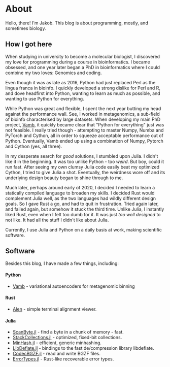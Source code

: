 # About

Hello, there! I'm Jakob. This blog is about programming, mostly, and sometimes biology.

## How I got here
When studying in university to become a molecular biologist, I discovered my love for programming during a course in bioinformatics. I became obsessed, and one year later began a PhD in bioinformatics where I could combine my two loves: Genomics and coding.

Even though it was as late as 2016, Python had just replaced Perl as the lingua franca in bioinfo. I quickly developed a strong dislike for Perl and R, and dove headfirst into Python, wanting to learn as much as possible, and wanting to use Python for everything.

While Python was great and flexible, I spent the next year butting my head against the performance wall. See, I worked in metagenomics, a sub-field of bioinfo characterised by large datasets. When developing my main PhD project, [Vamb](https://github.com/RasmussenLab/Vamb), it quickly became clear that "Python for everything" just was not feasible. I really tried though - attempting to master Numpy, Numba and PyTorch and Cython, all in order to squeeze acceptable performance out of Python. Eventually, Vamb ended up using a combination of Numpy, Pytorch and Cython (yes, all three).

In my desperate search for _good_ solutions, I stumbled upon Julia. I didn't like it in the beginning. It was too unlike Python - too _weird_. But boy, could it run fast. After seeing my own clumsy Julia code easily beat my optimized Cython, I tried to give Julia a shot. Eventually, the weirdness wore off and its underlying design beauty began to shine through to me.

Much later, perhaps around early of 2020, I decided I needed to learn a statically compiled language to broaden my skills. I decided Rust would complement Julia well, as the two languages had wildly different design goals. So I gave Rust a go, and had to quit in frustration. Tried again later, and failed again, but somehow it stuck the third time. Unlike Julia, I instantly liked Rust, even when I felt too dumb for it. It was just _too well designed_ to not like. It had all the stuff I didn't like about Julia.

Currently, I use Julia and Python on a daily basis at work, making scientific software.

## Software
Besides this blog, I have made a few things, including:

#### Python

* [Vamb](https://github.com/RasmussenLab/vamb) - variational autoencoders for metagenomic binning

#### Rust
* [Alen](https://github.com/jakobnissen/alen) - simple terminal alignment viewer.

#### Julia
* [ScanByte.jl](https://github.com/jakobnissen/ScanByte.jl) - find a byte in a chunk of memory - fast.
* [StackCollections.jl](https://github.com/jakobnissen/StackCollections.jl) - optimized, fixed-bit collections.
* [MinHash.jl](https://github.com/jakobnissen/MinHash.jl) - efficient, generic minhashing.
* [LibDeflate.jl](https://github.com/jakobnissen/LibDeflate.jl) - bindings to the fast de/compression library libdeflate.
* [CodecBGZF.jl](https://github.com/jakobnissen/CodecBGZF.jl) - read and write BGZF files.
* [ErrorTypes.jl](https://github.com/jakobnissen/ErrorTypes.jl) - Rust-like recoverable error types.
